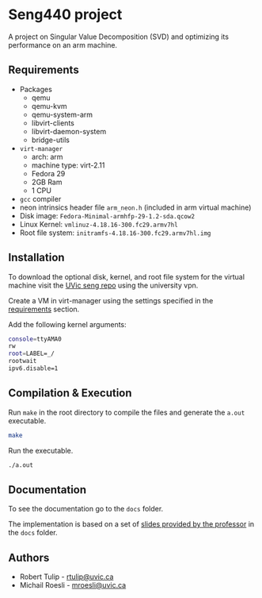# Seng440 project

A project on Singular Value Decomposition (SVD) and optimizing its performance on an arm machine.

## Requirements

- Packages
  - qemu
  - qemu-kvm
  - qemu-system-arm
  - libvirt-clients
  - libvirt-daemon-system
  - bridge-utils
- `virt-manager`
  - arch: arm
  - machine type: virt-2.11
  - Fedora 29
  - 2GB Ram
  - 1 CPU
- `gcc` compiler
- neon intrinsics header file `arm_neon.h` (included in arm virtual machine)
- Disk image: `Fedora-Minimal-armhfp-29-1.2-sda.qcow2`
- Linux Kernel: `vmlinuz-4.18.16-300.fc29.armv7hl`
- Root file system: `initramfs-4.18.16-300.fc29.armv7hl.img`

## Installation

To download the optional disk, kernel, and root file system for the virtual machine visit the [UVic seng repo](https://stede.seng.uvic.ca/studentrepo/?dir=./Software/seng440) using the university vpn.

Create a VM in virt-manager using the settings specified in the [requirements](#requirements) section.

Add the following kernel arguments:

```bash
console=ttyAMA0
rw
root=LABEL=_/
rootwait
ipv6.disable=1
```

## Compilation & Execution

Run `make` in the root directory to compile the files and generate the `a.out` executable.

```bash
make
```

Run the executable.

```bash 
./a.out
```

## Documentation

To see the documentation go to the `docs` folder.

The implementation is based on a set of [slides provided by the professor](docs/Embedded_Systems_Slides_WRAPON_lesson_112.pdf) in the `docs` folder.

## Authors

- Robert Tulip - rtulip@uvic.ca
- Michail Roesli - mroesli@uvic.ca
